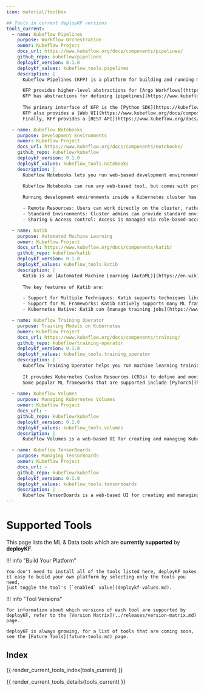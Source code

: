 ```yaml
---
icon: material/toolbox

## Tools in current deployKF versions
tools_current:
  - name: Kubeflow Pipelines
    purpose: Workflow Orchestration
    owner: Kubeflow Project
    docs_url: https://www.kubeflow.org/docs/components/pipelines/
    github_repo: kubeflow/pipelines
    deploykf_version: 0.1.0
    deploykf_values: kubeflow_tools.pipelines
    description: |
      Kubeflow Pipelines (KFP) is a platform for building and running machine learning workflows on Kubernetes.      

      KFP provides higher-level abstractions for [Argo Workflows](https://argoproj.github.io/argo-workflows/) to reduce repetition when defining machine learning tasks. 
      KFP has abstractions for defining [pipelines](https://www.kubeflow.org/docs/components/pipelines/v2/pipelines/) and [reusable components](https://www.kubeflow.org/docs/components/pipelines/v2/components/) which it can compile and execute as Argo [`Workflows`](https://argoproj.github.io/argo-workflows/workflow-concepts/#the-workflow).
      
      The primary interface of KFP is the [Python SDK](https://kubeflow-pipelines.readthedocs.io/en/latest/), which allows you to define pipelines and reusable components with Python.
      KFP also provides a [Web UI](https://www.kubeflow.org/docs/components/pipelines/v1/overview/interfaces/) for managing and tracking experiments, pipeline definitions, and pipeline runs.
      Finally, KFP provides a [REST API](https://www.kubeflow.org/docs/components/pipelines/v2/reference/api/kubeflow-pipeline-api-spec/) that allows programmatic access to the platform.

  - name: Kubeflow Notebooks
    purpose: Development Environments
    owner: Kubeflow Project
    docs_url: https://www.kubeflow.org/docs/components/notebooks/
    github_repo: kubeflow/kubeflow
    deploykf_version: 0.1.0
    deploykf_values: kubeflow_tools.notebooks
    description: |
      Kubeflow Notebooks lets you run web-based development environments inside a Kubernetes cluster.

      Kubeflow Notebooks can run any web-based tool, but comes with pre-built images for [JupyterLab](https://github.com/jupyterlab/jupyterlab), [RStudio](https://github.com/rstudio/rstudio), and [Visual Studio Code](https://github.com/coder/code-server).
      
      Running development environments inside a Kubernetes cluster has several advantages:

      - Remote Resources: Users can work directly on the cluster, rather than locally on their workstations.
      - Standard Environments: Cluster admins can provide standard environment images for their organization, with required and approved packages pre-installed.
      - Sharing & Access control: Access is managed via role-based-access-control (RBAC), enabling easier notebook sharing and collaboration across the organization.

  - name: Katib
    purpose: Automated Machine Learning
    owner: Kubeflow Project
    docs_url: https://www.kubeflow.org/docs/components/katib/
    github_repo: kubeflow/katib
    deploykf_version: 0.1.0
    deploykf_values: kubeflow_tools.katib
    description: |
      Katib is an [Automated Machine Learning (AutoML)](https://en.wikipedia.org/wiki/Automated_machine_learning) platform for Kubernetes.
      
      The key features of Katib are:

      - Support for Multiple Techniques: Katib supports techniques like [Hyperparameter Tuning](https://en.wikipedia.org/wiki/Hyperparameter_optimization), [Early Stopping](https://en.wikipedia.org/wiki/Early_stopping), and [Neural Architecture Search](https://en.wikipedia.org/wiki/Neural_architecture_search).
      - Support for ML Frameworks: Katib natively supports many ML frameworks like [TensorFlow](https://www.tensorflow.org/), [PyTorch](https://pytorch.org/), [XGBoost](https://xgboost.readthedocs.io/en/latest/), and more.
      - Kubernetes Native: Katib can [manage training jobs](https://www.kubeflow.org/docs/components/katib/trial-template/) on any Kubernetes Resource, and has out-of-the-box support for [Kubeflow Training Operator](https://github.com/kubeflow/training-operator), [Argo Workflows](https://github.com/argoproj/argo-workflows), [Tekton Pipelines](https://github.com/tektoncd/pipeline), and more.

  - name: Kubeflow Training Operator
    purpose: Training Models on Kubernetes
    owner: Kubeflow Project
    docs_url: https://www.kubeflow.org/docs/components/training/
    github_repo: kubeflow/training-operator
    deploykf_version: 0.1.0
    deploykf_values: kubeflow_tools.training_operator
    description: |
      Kubeflow Training Operator helps you run machine learning training jobs on Kubernetes.
      
      It provides Kubernetes Custom Resources (CRDs) to define and monitor training jobs on Kubernetes.
      Some popular ML frameworks that are supported include [PyTorch](https://pytorch.org/), [TensorFlow](https://www.tensorflow.org/), [XGBoost](https://xgboost.readthedocs.io/en/latest/), and [MPI](https://www.open-mpi.org/).
      
  - name: Kubeflow Volumes
    purpose: Managing Kubernetes Volumes
    owner: Kubeflow Project
    docs_url: ~
    github_repo: kubeflow/kubeflow
    deploykf_version: 0.1.0
    deploykf_values: kubeflow_tools.volumes
    description: |
      Kubeflow Volumes is a web-based UI for creating and managing Kubernetes [Persistent Volumes](https://kubernetes.io/docs/concepts/storage/persistent-volumes/).

  - name: Kubeflow TensorBoards
    purpose: Managing TensorBoards
    owner: Kubeflow Project
    docs_url: ~
    github_repo: kubeflow/kubeflow
    deploykf_version: 0.1.0
    deploykf_values: kubeflow_tools.tensorboards
    description: |
      Kubeflow TensorBoards is a web-based UI for creating and managing [TensorBoard](https://www.tensorflow.org/tensorboard) instances on Kubernetes.
---
```


# Supported Tools

This page lists the ML & Data tools which are __currently supported__ by __deployKF__.

!!! info "Build Your Platform"
    
    You don't need to install all of the tools listed here, deployKF makes it easy to build your own platform by selecting only the tools you need,
    just toggle the tool's [`enabled` value](deploykf-values.md).

!!! info "Tool Versions"
    
    For information about which versions of each tool are supported by deployKF, refer to the [Version Matrix](../releases/version-matrix.md) page.

    deployKF is always growing, for a list of tools that are coming soon, see the [Future Tools](future-tools.md) page.

## Index

{{ render_current_tools_index(tools_current) }}

{{ render_current_tools_details(tools_current) }}